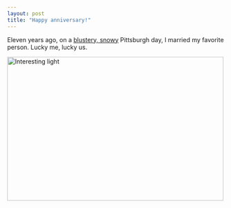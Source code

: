 ```yaml
---
layout: post
title: "Happy anniversary!"
---
```




<p>Eleven years ago, on a 
<a href="http://www.erh.noaa.gov/pbz/apr00.htm">blustery, snowy</a>
Pittsburgh day, I married my favorite person. Lucky me, lucky
us.</p>

<p>
<a href="http://www.flickr.com/photos/cwinters/3673355282/"
title="Interesting light"><img
src="http://farm4.static.flickr.com/3591/3673355282_dd8df1f7e3.jpg"
width="500" height="333" alt="Interesting light" /></a>
</p>



